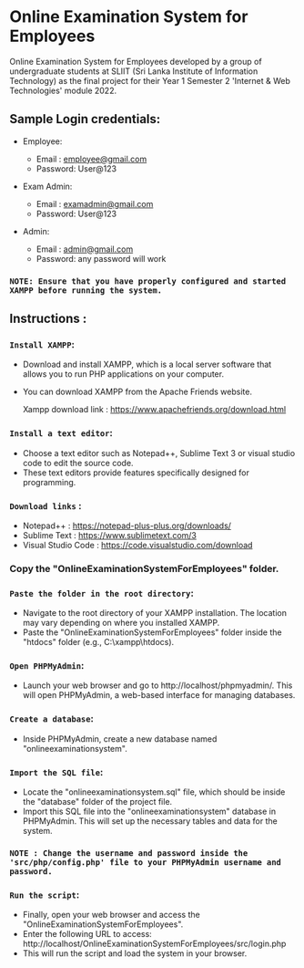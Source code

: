 # Online Examination System for Employees

Online Examination System for Employees developed by a group of undergraduate students at SLIIT (Sri Lanka Institute of Information Technology) as the final project for their Year 1 Semester 2 'Internet & Web Technologies' module 2022.

## Sample Login credentials:

- Employee:
  - Email   : employee@gmail.com
  - Password: User@123

- Exam Admin:
  - Email   : examadmin@gmail.com
  - Password: User@123

- Admin:
  - Email   : admin@gmail.com
  - Password: any password will work

### `NOTE: Ensure that you have properly configured and started XAMPP before running the system.`

## Instructions : 

### `Install XAMPP`: 

 - Download and install XAMPP, which is a local server software that allows you to run PHP applications on your computer. 
 - You can download XAMPP from the Apache Friends website.

	Xampp download link : https://www.apachefriends.org/download.html

### `Install a text editor`: 

 - Choose a text editor such as Notepad++, Sublime Text 3 or visual studio code to edit the source code.
 - These text editors provide features specifically designed for programming.

 ### `Download links` : 

- Notepad++          : https://notepad-plus-plus.org/downloads/
- Sublime Text       : https://www.sublimetext.com/3
- Visual Studio Code : https://code.visualstudio.com/download

### Copy the "OnlineExaminationSystemForEmployees" folder.

### `Paste the folder in the root directory`:
 
 - Navigate to the root directory of your XAMPP installation. The location may vary depending on where you installed XAMPP.
 - Paste the "OnlineExaminationSystemForEmployees" folder inside the "htdocs" folder (e.g., C:\xampp\htdocs).

### `Open PHPMyAdmin`: 

 - Launch your web browser and go to http://localhost/phpmyadmin/. This will open PHPMyAdmin, a web-based interface for managing databases.

### `Create a database`: 

 - Inside PHPMyAdmin, create a new database named "onlineexaminationsystem".

### `Import the SQL file`: 

 - Locate the "onlineexaminationsystem.sql" file, which should be inside the "database" folder of the project file.
 - Import this SQL file into the "onlineexaminationsystem" database in PHPMyAdmin. This will set up the necessary tables and data for the system.

 ### `NOTE : Change the username and password inside the 'src/php/config.php' file to your PHPMyAdmin username and password.`

### `Run the script`: 

 - Finally, open your web browser and access the "OnlineExaminationSystemForEmployees".
 - Enter the following URL to access: http://localhost/OnlineExaminationSystemForEmployees/src/login.php
 - This will run the script and load the system in your browser.

